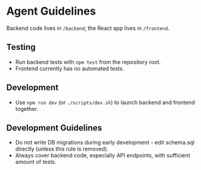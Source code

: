 # Agent Guidelines

Backend code lives in `/backend`; the React app lives in `/frontend`.

## Testing
- Run backend tests with `npm test` from the repository root.
- Frontend currently has no automated tests.

## Development
- Use `npm run dev` (or `./scripts/dev.sh`) to launch backend and frontend together.

## Development Guidelines
- Do not write DB migrations during early development - edit schema.sql directly (unless this rule is removed).
- Always cover backend code, especially API endpoints, with sufficient amount of tests.